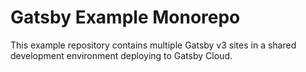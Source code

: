 # Gatsby Example Monorepo

This example repository contains multiple Gatsby v3 sites in a shared development environment deploying to Gatsby Cloud.
